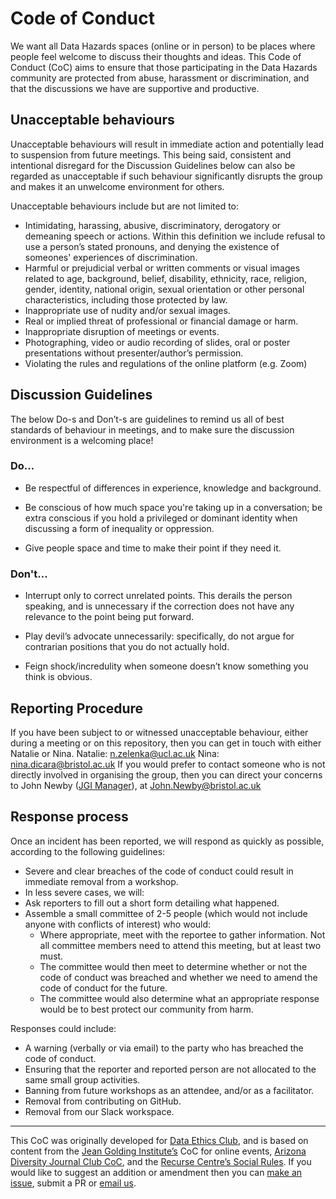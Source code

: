 # Code of Conduct

We want all Data Hazards spaces (online or in person) to be places where people feel welcome to discuss their thoughts and ideas.
This Code of Conduct (CoC) aims to ensure that those participating in the Data Hazards community are protected from abuse, harassment or discrimination,
and that the discussions we have are supportive and productive.

## Unacceptable behaviours

Unacceptable behaviours will result in immediate action and potentially lead to suspension from future meetings.
This being said, consistent and intentional disregard for the Discussion Guidelines below can also be regarded as unacceptable if such behaviour significantly disrupts the group and makes it an unwelcome environment for others.

Unacceptable behaviours include but are not limited to:

* Intimidating, harassing, abusive, discriminatory, derogatory or demeaning speech or actions. Within this definition we include refusal to use a person’s stated pronouns, and denying the existence of someones' experiences of discrimination.
* Harmful or prejudicial verbal or written comments or visual images related to age, background, belief, disability, ethnicity, race, religion, gender, identity, national origin, sexual orientation or other personal characteristics, including those protected by law.
* Inappropriate use of nudity and/or sexual images.
* Real or implied threat of professional or financial damage or harm.
* Inappropriate disruption of meetings or events.
* Photographing, video or audio recording of slides, oral or poster presentations without presenter/author’s permission.
* Violating the rules and regulations of the online platform (e.g. Zoom)

## Discussion Guidelines

The below Do-s and Don’t-s are guidelines to remind us all of best standards of behaviour in meetings, and to make sure the discussion environment is a welcoming place!

### Do…

* Be respectful of differences in experience, knowledge and background.

* Be conscious of how much space you're taking up in a conversation; be extra conscious if you hold a privileged or dominant identity when discussing a form of inequality or oppression.
* Give people space and time to make their point if they need it.

### Don't…

* Interrupt only to correct unrelated points. This derails the person speaking, and is unnecessary if the correction does not have any relevance to the point being put forward.

* Play devil’s advocate unnecessarily: specifically, do not argue for contrarian positions that you do not actually hold.
* Feign shock/incredulity when someone doesn’t know something you think is obvious.

## Reporting Procedure

If you have been subject to or witnessed unacceptable behaviour, either during a meeting or on this repository, then you can get in touch with either Natalie or Nina.
Natalie: <n.zelenka@ucl.ac.uk>
Nina: <nina.dicara@bristol.ac.uk>
If you would prefer to contact someone who is not directly involved in organising the group, then you can direct your concerns to John Newby ([JGI Manager](http://www.bristol.ac.uk/golding/people/team/)), at [John.Newby@bristol.ac.uk](mailto:John.Newby@bristol.ac.uk)

## Response process

Once an incident has been reported, we will respond as quickly as possible, according to the following guidelines:

* Severe and clear breaches of the code of conduct could result in immediate removal from a workshop.
* In less severe cases, we will:
* Ask reporters to fill out a short form detailing what happened.
* Assemble a small committee of 2-5 people (which would not include anyone with conflicts of interest) who would:
  * Where appropriate, meet with the reportee to gather information. Not all committee members need to attend this meeting, but at least two must.
  * The committee would then meet to determine whether or not the code of conduct was breached and whether we need to amend the code of conduct for the future.
  * The committee would also determine what an appropriate response would be to best protect our community from harm.

Responses could include:

* A warning (verbally or via email) to the party who has breached the code of conduct.
* Ensuring that the reporter and reported person are not allocated to the same small group activities.
* Banning from future workshops as an attendee, and/or as a facilitator.
* Removal from contributing on GitHub.
* Removal from our Slack workspace.

---

This CoC was originally developed for [Data Ethics Club](https://dataethicsclub.com), and is based on content from the [Jean Golding Institute’s](http://www.bristol.ac.uk/golding/) CoC for online events, [Arizona Diversity Journal Club CoC](https://www.as.arizona.edu/diversity_coffee/#two),
and the [Recurse Centre’s Social Rules](https://www.recurse.com/manual#sub-sec-social-rules).
If you would like to suggest an addition or amendment then you can [make an issue](https://github.com/very-good-science/data-hazards/issues/new),
submit a PR or [email us](https://datahazards.com/contents/contact.html).
